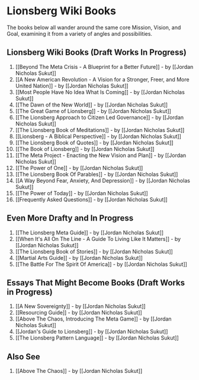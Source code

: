 # Lionsberg Wiki Books 

The books below all wander around the same core Mission, Vision, and Goal, examining it from a variety of angles and possibilities. 
## Lionsberg Wiki Books (Draft Works In Progress)

1. [[Beyond The Meta Crisis - A Blueprint for a Better Future]] - by [[Jordan Nicholas Sukut]]    
2. [[A New American Revolution - A Vision for a Stronger, Freer, and More United Nation]] - by [[Jordan Nicholas Sukut]]   
3. [[Most People Have No Idea What Is Coming]] - by [[Jordan Nicholas Sukut]]   
4. [[The Dawn of the New World]] - by [[Jordan Nicholas Sukut]]   
5. [[The Great Game of Lionsberg]] - by [[Jordan Nicholas Sukut]]  
6. [[The Lionsberg Approach to Citizen Led Governance]] - by [[Jordan Nicholas Sukut]]  
7. [[The Lionsberg Book of Meditations]] - by [[Jordan Nicholas Sukut]]  
8. [[Lionsberg - A Biblical Perspective]] - by [[Jordan Nicholas Sukut]]  
9. [[The Lionsberg Book of Quotes]] - by [[Jordan Nicholas Sukut]]  
10. [[The Book of Lionsberg]] -  by [[Jordan Nicholas Sukut]]  
11. [[The Meta Project - Enacting the New Vision and Plan]] - by [[Jordan Nicholas Sukut]]  
12. [[The Power of One]] - by [[Jordan Nicholas Sukut]]  
13. [[The Lionsberg Book Of Parables]] - by [[Jordan Nicholas Sukut]]  
14. [[A Way Beyond Fear, Anxiety, And Depression]]  - by [[Jordan Nicholas Sukut]]  
15. [[The Power of Today]]  - by [[Jordan Nicholas Sukut]]   
16. [[Frequently Asked Questions]] - by [[Jordan Nicholas Sukut]]  

## Even More Drafty and In Progress  
1. [[The Lionsberg Meta Guide]] - by [[Jordan Nicholas Sukut]]  
2. [[When It's All On The Line - A Guide To Living Like It Matters]] - by [[Jordan Nicholas Sukut]]  
3. [[The Lionsberg Book of Stories]] - by [[Jordan Nicholas Sukut]]  
4. [[Martial Arts Guide]]  - by [[Jordan Nicholas Sukut]]   
5. [[The Battle For The Spirit Of America]] - by [[Jordan Nicholas Sukut]]  

## Essays That Might Become Books (Draft Works in Progress)
1. [[A New Sovereignty]] - by [[Jordan Nicholas Sukut]]  
2. [[Resourcing Guide]] - by [[Jordan Nicholas Sukut]]  
3. [[Above The Chaos, Introducing The Meta Game]] - by [[Jordan Nicholas Sukut]]  
4. [[Jordan's Guide to Lionsberg]] - by [[Jordan Nicholas Sukut]]  
5. [[The Lionsberg Pattern Language]] - by [[Jordan Nicholas Sukut]]  

## Also See
1. [[Above The Chaos]] - by [[Jordan Nicholas Sukut]]  

